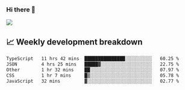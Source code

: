 ### Hi there 👋
<img align="center" src="https://github-readme-stats.vercel.app/api?username=Tumao727&show_icons=true&hide_title=true&theme=dracula" />


## 📈 Weekly development breakdown
<!--START_SECTION:waka-->

```txt
TypeScript   11 hrs 42 mins  ███████████████░░░░░░░░░░   60.25 %
JSON         4 hrs 25 mins   █████▓░░░░░░░░░░░░░░░░░░░   22.75 %
Other        1 hr 32 mins    ██░░░░░░░░░░░░░░░░░░░░░░░   07.97 %
CSS          1 hr 7 mins     █▒░░░░░░░░░░░░░░░░░░░░░░░   05.78 %
JavaScript   32 mins         ▓░░░░░░░░░░░░░░░░░░░░░░░░   02.77 %
```

<!--END_SECTION:waka-->